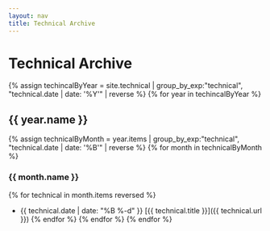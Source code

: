 ```yaml
---
layout: nav
title: Technical Archive
---
```

# Technical Archive
{% assign techincalByYear = site.technical | group_by_exp:"technical", "technical.date | date: '%Y'" | reverse %}
{% for year in techincalByYear %}
## {{ year.name }}
{% assign technicalByMonth = year.items | group_by_exp:"technical", "technical.date | date: '%B'" | reverse %}
{% for month in technicalByMonth %}
### {{ month.name }}
{% for technical in month.items reversed %}
- <span class="archive-date">{{ technical.date | date: "%B %-d" }}</span> [{{ technical.title }}]({{ technical.url }})
{% endfor %}
{% endfor %}
{% endfor %}
